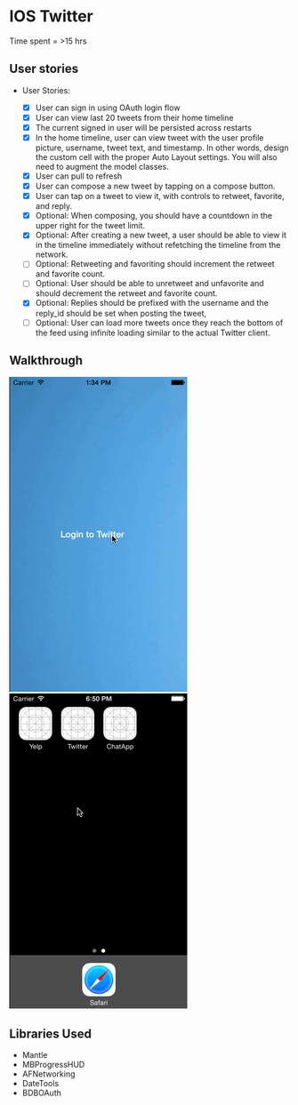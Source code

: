 # IOS Twitter

Time spent = >15 hrs

## User stories

* User Stories:

  * [x] User can sign in using OAuth login flow
  * [x] User can view last 20 tweets from their home timeline
  * [x] The current signed in user will be persisted across restarts
  * [x] In the home timeline, user can view tweet with the user profile picture, username, tweet text, and timestamp.  In other words, design the custom cell with the proper Auto Layout settings.  You will also need to augment the model classes.
  * [x] User can pull to refresh
  * [x] User can compose a new tweet by tapping on a compose button.
  * [x] User can tap on a tweet to view it, with controls to retweet, favorite, and reply.
  * [x] Optional: When composing, you should have a countdown in the upper right for the tweet limit.
  * [x] Optional: After creating a new tweet, a user should be able to view it in the timeline immediately without refetching the timeline from the network.
  * [ ] Optional: Retweeting and favoriting should increment the retweet and favorite count.
  * [ ] Optional: User should be able to unretweet and unfavorite and should decrement the retweet and favorite count.
  * [x] Optional: Replies should be prefixed with the username and the reply_id should be set when posting the tweet,
  * [ ] Optional: User can load more tweets once they reach the bottom of the feed using infinite loading similar to the actual Twitter client.

## Walkthrough
![demo](twitter.gif)  ![demo](Twitter-redux.gif)


## Libraries Used

  * Mantle
  * MBProgressHUD
  * AFNetworking
  * DateTools
  * BDBOAuth
